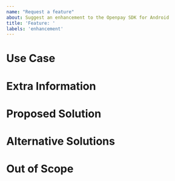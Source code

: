 ```yaml
---
name: "Request a feature"
about: Suggest an enhancement to the Openpay SDK for Android
title: 'Feature: '
labels: 'enhancement'
---
```

<!--
Thank you for suggesting an improvement to the Openpay SDK for Android.

Complete each section as thoroughly as possible and delete sections you think irrelevant.
-->
# Use Case
<!--
Describe your use case. What functionality are you requesting? What problem will it solve?
-->

# Extra Information
<!--
Reference anything you think related to this issue; include Issues, Stack Overflow posts, etc.
-->

# Proposed Solution
<!--
What implementation do you propose?
-->

# Alternative Solutions
<!--
What alternatives have you considered?
-->

# Out of Scope
<!--
What do you consider out of scope for the proposed feature?
-->
